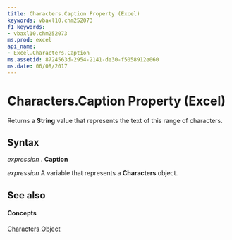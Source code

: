 ```yaml
---
title: Characters.Caption Property (Excel)
keywords: vbaxl10.chm252073
f1_keywords:
- vbaxl10.chm252073
ms.prod: excel
api_name:
- Excel.Characters.Caption
ms.assetid: 8724563d-2954-2141-de30-f5058912e060
ms.date: 06/08/2017
---
```



# Characters.Caption Property (Excel)

Returns a **String** value that represents the text of this range of characters.


## Syntax

 _expression_ . **Caption**

 _expression_ A variable that represents a **Characters** object.


## See also


#### Concepts


[Characters Object](characters-object-excel.md)

